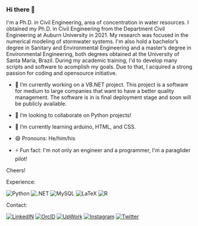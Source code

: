 ### Hi there 👋

I'm a Ph.D. in Civil Engineering, area of concentration in water resources. I obtained my Ph.D. in Civil Engineering from the Department Civil Engineering at Auburn University in 2021. My research was focused in the numerical modeling of stormwater systems. I'm also hold a bachelor’s degree in Sanitary and Environmental Engineering and a master’s degree in Environmental Engineering, both degrees obtained at the University of Santa Maria, Brazil. During my academic training, I'd to develop many scripts and software to acomplish my goals. Due to that, I acquired a strong passion for coding and opensource initiative. 

- 🔭 I’m currently working on a VB.NET project. This project is a software for medium to large companies that want to have a better quality management. The software is in is final deployment stage and soon will be publicly available.

- 👯 I’m looking to collaborate on Python projects! 

- 🌱 I’m currently learning arduino, HTML, and CSS.

- 😄 Pronouns: He/him/his

- ⚡ Fun fact: I'm not only an engineer and a programmer, I'm a paraglider pilot!

Cheers!

Experience:

![Python](https://img.shields.io/badge/Python-FFD43B?style=for-the-badge&logo=python&logoColor=blue)
![.NET](https://img.shields.io/badge/.NET-512BD4?style=for-the-badge&logo=dotnet&logoColor=white)
![MySQL](https://img.shields.io/badge/MySQL-005C84?style=for-the-badge&logo=mysql&logoColor=white)
![LaTeX](https://img.shields.io/badge/LaTeX-47A141?style=for-the-badge&logo=LaTeX&logoColor=white)
![R](https://img.shields.io/badge/R-276DC3?style=for-the-badge&logo=r&logoColor=white)

Contact:

[![LinkedIN](https://img.shields.io/badge/LinkedIn-0077B5?style=for-the-badge&logo=linkedin&logoColor=white)](https://www.linkedin.com/in/robsonpachaly/)
[![OrcID](https://img.shields.io/badge/orcid-A6CE39?style=for-the-badge&logo=orcid&logoColor=white)](https://orcid.org/0000-0003-3071-1519)
[![UpWork](https://img.shields.io/badge/UpWork-6FDA44?style=for-the-badge&logo=Upwork&logoColor=white)](https://www.upwork.com/freelancers/~017bea37e3ddfb20d2)
[![Instagram](https://img.shields.io/badge/Instagram-E4405F?style=for-the-badge&logo=instagram&logoColor=white)](https://www.instagram.com/rpachaly/)
[![Twitter](https://img.shields.io/badge/Twitter-1DA1F2?style=for-the-badge&logo=twitter&logoColor=white)](https://twitter.com/rpachaly92)

